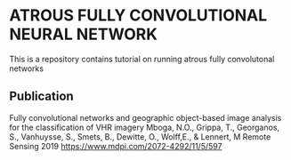 # ATROUS FULLY CONVOLUTIONAL NEURAL NETWORK

This is a repository contains tutorial on running atrous fully convolutonal networks

## Publication

Fully convolutional networks and geographic object-based image analysis for the classification of VHR imagery
Mboga, N.O., Grippa, T., Georganos, S., Vanhuysse, S., Smets, B., Dewitte, O., Wolff,E., & Lennert, M
Remote Sensing
2019 https://www.mdpi.com/2072-4292/11/5/597

